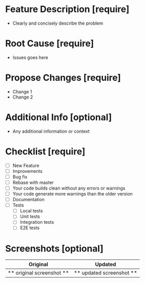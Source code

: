 # Feature Description [require]
- Clearly and concisely describe the problem

# Root Cause [require]
- Issues goes here

# Propose Changes [require]
- Change 1
- Change 2

# Additional Info [optional]
- Any additional information or context

# Checklist [require]
- [ ] New Feature
- [ ] Improvements
- [ ] Bug fix
- [ ] Rebase with master
- [ ] Your code builds clean without any errors or warnings
- [ ] Your code generate more warnings than the older version
- [ ] Documentation
- [ ] Tests
   - [ ] Local tests
   - [ ] Unit tests
   - [ ] Integration tests
   - [ ] E2E tests

# Screenshots [optional]

Original                            |  Updated
:----------------------------------------: | :----------------------------------------:
** original screenshot **                  |    ** updated screenshot **
